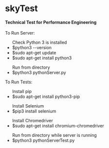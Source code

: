 # skyTest
<h4>Technical Test for Performance Engineering</h4

<p>
To Run Server:<br>
  <ul>
    Check Python 3 is installed
    <li>$python3 --version</li>
    <li>$sudo apt-get update</li>
    <li>$sudo apt-get install python3</li>
  </ul>
  <ul>
    Run from directory
    <li>$python3 pythonServer.py</li>
  </ul>
</p>
 
<p>
 To Run Tests:<br>
  <ul>
  Install pip
    <li>$sudo apt-get install python3-pip</li>
   </ul>
   <ul>
  Install Selenium
  <li>$pip3 install selenium</li>
  </ul>
  <ul>
  Install Chromedriver
  <li>$sudo apt-get install chromium-chromedriver</li>
  </ul>
  <ul>
  Run from directory while server is running
  <li>$python3 pythonServerTest.py</li>
  </ul>
 </p>
